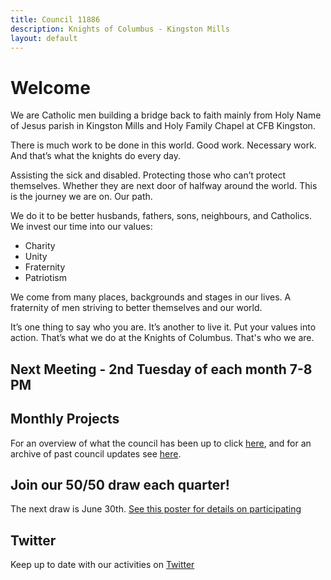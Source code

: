 ```yaml
---
title: Council 11886
description: Knights of Columbus - Kingston Mills
layout: default
---
```


# Welcome

We are Catholic men building a bridge back to faith mainly from Holy Name of Jesus parish in Kingston Mills and Holy Family Chapel at CFB Kingston.

There is much work to be done in this world. Good work. Necessary work. And that’s what the knights do every day.

Assisting the sick and disabled. Protecting those who can’t protect themselves. Whether they are next door of halfway around the world. This is the journey we are on. Our path.

We do it to be better husbands, fathers, sons, neighbours, and Catholics. We invest our time into our values:

- Charity
- Unity
- Fraternity
- Patriotism

We come from many places, backgrounds and stages in our lives. A fraternity of men striving to better themselves and our world.

It’s one thing to say who you are. It’s another to live it. Put your values into action. That’s what we do at the Knights of Columbus. That's who we are.

## Next Meeting - 2nd Tuesday of each month 7-8 PM

## Monthly Projects

For an overview of what the council has been up to click [here](https://github.com/11886knights/11886knights.github.io/raw/master/docs/monthly_projects/2022/05-May22.pdf), and for an archive of past council updates see [here](https://github.com/11886knights/11886knights.github.io/tree/master/docs/monthly_projects). 

## Join our 50/50 draw each quarter!

The next draw is June 30th. [See this poster for details on participating](https://github.com/11886knights/11886knights.github.io/raw/master/docs/Council_Raffle_Jun_30_draw.pdf)

## Twitter

Keep up to date with our activities on [Twitter](https://twitter.com/11886knights?lang=en)
